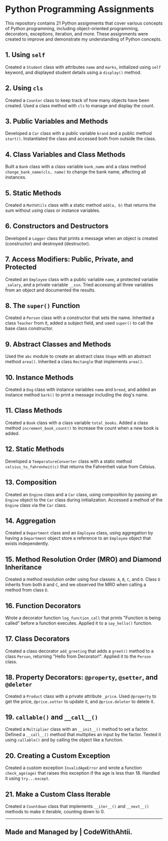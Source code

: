 # Python Programming Assignments

This repository contains 21 Python assignments that cover various concepts of Python programming, including object-oriented programming, decorators, exceptions, iteration, and more. 
These assignments were created to improve and demonstrate my understanding of Python concepts.

## 1. Using `self`
Created a `Student` class with attributes `name` and `marks`, initialized using `self` keyword, and displayed student details using a `display()` method.

## 2. Using `cls`
Created a `Counter` class to keep track of how many objects have been created. Used a class method with `cls` to manage and display the count.

## 3. Public Variables and Methods
Developed a `Car` class with a public variable `brand` and a public method `start()`. Instantiated the class and accessed both from outside the class.

## 4. Class Variables and Class Methods
Built a `Bank` class with a class variable `bank_name` and a class method `change_bank_name(cls, name)` to change the bank name, affecting all instances.

## 5. Static Methods
Created a `MathUtils` class with a static method `add(a, b)` that returns the sum without using class or instance variables.

## 6. Constructors and Destructors
Developed a `Logger` class that prints a message when an object is created (constructor) and destroyed (destructor).

## 7. Access Modifiers: Public, Private, and Protected
Created an `Employee` class with a public variable `name`, a protected variable `_salary`, and a private variable `__ssn`. Tried accessing all three variables from an object and documented the results.

## 8. The `super()` Function
Created a `Person` class with a constructor that sets the name. Inherited a class `Teacher` from it, added a subject field, and used `super()` to call the base class constructor.

## 9. Abstract Classes and Methods
Used the `abc` module to create an abstract class `Shape` with an abstract method `area()`. Inherited a class `Rectangle` that implements `area()`.

## 10. Instance Methods
Created a `Dog` class with instance variables `name` and `breed`, and added an instance method `bark()` to print a message including the dog's name.

## 11. Class Methods
Created a `Book` class with a class variable `total_books`. Added a class method `increment_book_count()` to increase the count when a new book is added.

## 12. Static Methods
Developed a `TemperatureConverter` class with a static method `celsius_to_fahrenheit(c)` that returns the Fahrenheit value from Celsius.

## 13. Composition
Created an `Engine` class and a `Car` class, using composition by passing an `Engine` object to the `Car` class during initialization. Accessed a method of the `Engine` class via the `Car` class.

## 14. Aggregation
Created a `Department` class and an `Employee` class, using aggregation by having a `Department` object store a reference to an `Employee` object that exists independently.

## 15. Method Resolution Order (MRO) and Diamond Inheritance
Created a method resolution order using four classes: `A`, `B`, `C`, and `D`. Class `D` inherits from both `B` and `C`, and we observed the MRO when calling a method from class `D`.

## 16. Function Decorators
Wrote a decorator function `log_function_call` that prints "Function is being called" before a function executes. Applied it to a `say_hello()` function.

## 17. Class Decorators
Created a class decorator `add_greeting` that adds a `greet()` method to a class `Person`, returning "Hello from Decorator!". Applied it to the `Person` class.

## 18. Property Decorators: `@property`, `@setter`, and `@deleter`
Created a `Product` class with a private attribute `_price`. Used `@property` to get the price, `@price.setter` to update it, and `@price.deleter` to delete it.

## 19. `callable()` and `__call__()`
Created a `Multiplier` class with an `__init__()` method to set a factor. Defined a `__call__()` method that multiplies an input by the factor. Tested it using `callable()` and by calling the object like a function.

## 20. Creating a Custom Exception
Created a custom exception `InvalidAgeError` and wrote a function `check_age(age)` that raises this exception if the age is less than 18. Handled it using `try...except`.

## 21. Make a Custom Class Iterable
Created a `Countdown` class that implements `__iter__()` and `__next__()` methods to make it iterable, counting down to 0.

---

## Made and Managed by | CodeWithAhtii.
